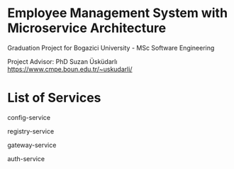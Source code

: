 # Employee Management System with Microservice Architecture
 Graduation Project for Bogazici University - MSc Software Engineering
 
 Project Advisor: PhD Suzan Üsküdarlı https://www.cmpe.boun.edu.tr/~uskudarli/
 
 # List of Services
 
 config-service
 
 registry-service
 
 gateway-service
 
 auth-service
